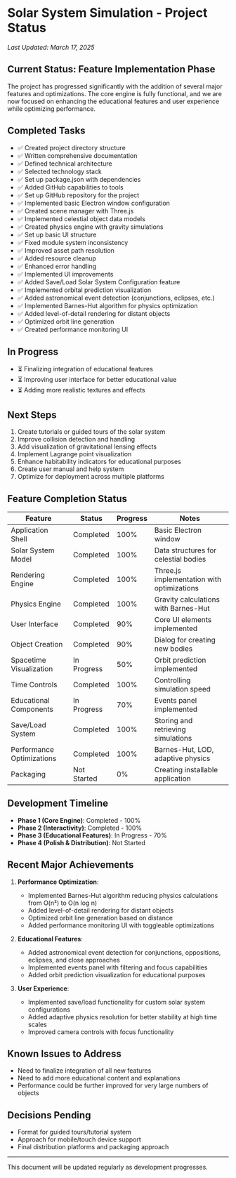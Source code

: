 # Solar System Simulation - Project Status

*Last Updated: March 17, 2025*

## Current Status: Feature Implementation Phase

The project has progressed significantly with the addition of several major features and optimizations. The core engine is fully functional, and we are now focused on enhancing the educational features and user experience while optimizing performance.

## Completed Tasks

- ✅ Created project directory structure
- ✅ Written comprehensive documentation
- ✅ Defined technical architecture
- ✅ Selected technology stack
- ✅ Set up package.json with dependencies
- ✅ Added GitHub capabilities to tools
- ✅ Set up GitHub repository for the project
- ✅ Implemented basic Electron window configuration
- ✅ Created scene manager with Three.js
- ✅ Implemented celestial object data models
- ✅ Created physics engine with gravity simulations
- ✅ Set up basic UI structure
- ✅ Fixed module system inconsistency
- ✅ Improved asset path resolution
- ✅ Added resource cleanup
- ✅ Enhanced error handling 
- ✅ Implemented UI improvements
- ✅ Added Save/Load Solar System Configuration feature
- ✅ Implemented orbital prediction visualization
- ✅ Added astronomical event detection (conjunctions, eclipses, etc.)
- ✅ Implemented Barnes-Hut algorithm for physics optimization
- ✅ Added level-of-detail rendering for distant objects
- ✅ Optimized orbit line generation
- ✅ Created performance monitoring UI

## In Progress

- ⏳ Finalizing integration of educational features
- ⏳ Improving user interface for better educational value
- ⏳ Adding more realistic textures and effects

## Next Steps

1. Create tutorials or guided tours of the solar system
2. Improve collision detection and handling
3. Add visualization of gravitational lensing effects
4. Implement Lagrange point visualization
5. Enhance habitability indicators for educational purposes
6. Create user manual and help system
7. Optimize for deployment across multiple platforms

## Feature Completion Status

| Feature | Status | Progress | Notes |
|---------|--------|----------|-------|
| Application Shell | Completed | 100% | Basic Electron window |
| Solar System Model | Completed | 100% | Data structures for celestial bodies |
| Rendering Engine | Completed | 100% | Three.js implementation with optimizations |
| Physics Engine | Completed | 100% | Gravity calculations with Barnes-Hut |
| User Interface | Completed | 90% | Core UI elements implemented |
| Object Creation | Completed | 90% | Dialog for creating new bodies |
| Spacetime Visualization | In Progress | 50% | Orbit prediction implemented |
| Time Controls | Completed | 100% | Controlling simulation speed |
| Educational Components | In Progress | 70% | Events panel implemented |
| Save/Load System | Completed | 100% | Storing and retrieving simulations |
| Performance Optimizations | Completed | 100% | Barnes-Hut, LOD, adaptive physics |
| Packaging | Not Started | 0% | Creating installable application |

## Development Timeline

- **Phase 1 (Core Engine)**: Completed - 100%
- **Phase 2 (Interactivity)**: Completed - 100%
- **Phase 3 (Educational Features)**: In Progress - 70%
- **Phase 4 (Polish & Distribution)**: Not Started

## Recent Major Achievements

1. **Performance Optimization**:
   - Implemented Barnes-Hut algorithm reducing physics calculations from O(n²) to O(n log n)
   - Added level-of-detail rendering for distant objects
   - Optimized orbit line generation based on distance
   - Added performance monitoring UI with toggleable optimizations

2. **Educational Features**:
   - Added astronomical event detection for conjunctions, oppositions, eclipses, and close approaches
   - Implemented events panel with filtering and focus capabilities
   - Added orbit prediction visualization for educational purposes

3. **User Experience**:
   - Implemented save/load functionality for custom solar system configurations
   - Added adaptive physics resolution for better stability at high time scales
   - Improved camera controls with focus functionality

## Known Issues to Address

- Need to finalize integration of all new features
- Need to add more educational content and explanations
- Performance could be further improved for very large numbers of objects

## Decisions Pending

- Format for guided tours/tutorial system
- Approach for mobile/touch device support
- Final distribution platforms and packaging approach

---

This document will be updated regularly as development progresses.